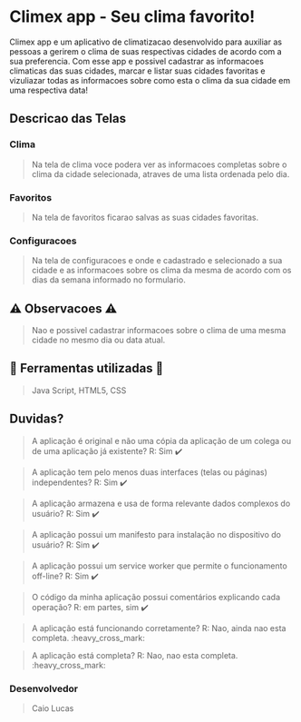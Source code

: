 # Climex app - Seu clima favorito!

Climex app e um aplicativo de climatizacao desenvolvido para auxiliar as pessoas a gerirem o clima de suas respectivas cidades de acordo com a sua preferencia. Com esse app e possivel cadastrar as informacoes climaticas das suas cidades, marcar e listar suas cidades favoritas e vizuliazar todas as informacoes sobre como esta o clima da sua cidade em uma respectiva data!

## Descricao das Telas

 ### Clima
> Na tela de clima voce podera ver as informacoes completas sobre o clima da cidade selecionada, atraves de uma lista ordenada pelo dia.

 ### Favoritos
> Na tela de favoritos ficarao salvas as suas cidades favoritas.

### Configuracoes
> Na tela de configuracoes e onde e cadastrado e selecionado a sua cidade e as informacoes sobre os clima da mesma de acordo com os dias da semana informado no formulario.

## :warning: Observacoes :warning:
> Nao e possivel cadastrar informacoes sobre o clima de uma mesma cidade no mesmo dia ou data atual.

## :hammer: Ferramentas utilizadas :hammer:
> Java Script, HTML5, CSS

## Duvidas?
>A aplicação é original e não uma cópia da aplicação de um colega ou de uma aplicação já existente? R: Sim :heavy_check_mark:

>A aplicação tem pelo menos duas interfaces (telas ou páginas) independentes? R: Sim :heavy_check_mark:

>A aplicação armazena e usa de forma relevante dados complexos do usuário? R: Sim :heavy_check_mark:

>A aplicação possui um manifesto para instalação no dispositivo do usuário? R: Sim :heavy_check_mark:

>A aplicação possui um service worker que permite o funcionamento off-line? R: Sim :heavy_check_mark:

> O código da minha aplicação possui comentários explicando cada operação? R: em partes, sim :heavy_check_mark:

>A aplicação está funcionando corretamente? R: Nao, ainda nao esta completa.  :heavy_cross_mark:

>A aplicação está completa? R: Nao, nao esta completa. :heavy_cross_mark:

### Desenvolvedor
> Caio Lucas
